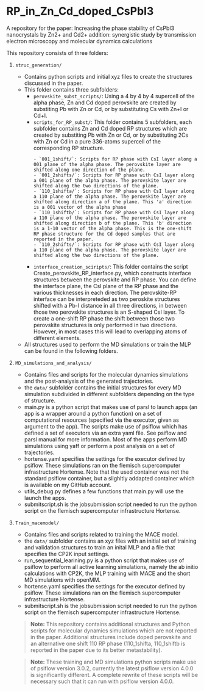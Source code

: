 # RP_in_Zn_Cd_doped_CsPbI3
A repository for the paper: Increasing the phase stability of CsPbI3 nanocrystals by Zn2+ and Cd2+ addition: synergistic study by transmission electron microscopy and molecular dynamics calculations

This repository consists of three folders:

1. `struc_generation/`
    - Contains python scripts and initial xyz files to create the structures discussed in the paper.
    - This folder contains three subfolders:
        - `perovskite_subst_scripts/`: Using a 4 by 4 by 4 supercell of the alpha phase, Zn and Cd doped perovskite are created by substiting Pb with Zn or Cd, or by substituting Cs with Zn+I or Cd+I.
        - `scripts_for_RP_subst/`: This folder contains 5 subfolders, each subfolder contains Zn and Cd doped RP structures which are created by substiting Pb with Zn or Cd, or by substituting 2Cs with Zn or Cd in a pure 336-atoms supercell of the corresponding RP structure.
            ```
            - `001_1shift/`: Scripts for RP phase with CsI layer along a 001 plane of the alpha phase. The perovskite layer are shifted along one direction of the plane.
            - `001_2shifts/`: Scripts for RP phase with CsI layer along a 001 plane of the alpha phase. The perovskite layer are shifted along the two directions of the plane.
            - `110_1shifta/`: Scripts for RP phase with CsI layer along a 110 plane of the alpha phase. The perovskite layer are shifted along direction a of the plane. This 'a' direction is a 001 vector of the alpha phase
            - `110_1shiftb/`: Scripts for RP phase with CsI layer along a 110 plane of the alpha phase. The perovskite layer are shifted along direction b of the plane. This 'b' direction is a 1-10 vector of the alpha phase. This is the one-shift RP phase structure for the Cd doped samples that are reported in the paper.
            - `110_2shifts/`: Scripts for RP phase with CsI layer along a 110 plane of the alpha phase. The perovskite layer are shifted along the two directions of the plane.
            ```
        - `interface_creation_sciripts/`: This folder contains the script Create_perovskite_RP_interface.py, which constructs interface structures between the perovskite and RP phase. You can define the interface plane, the CsI plane of the RP phase and the various thicknesses in each direction. The perovskite-RP interface can be interpreteded as two peroskite structures shifted with a Pb-I distance in all three directions, in between those two perovskite structures is an S-shaped CsI layer. To create a one-shift RP phase the shift between those two perovskite structures is only performed in two directions. However, in most cases this will lead to overlapping atoms of different elements.
    - All structures used to perform the MD simulations or train the MLP can be found in the following folders.

2. `MD_simulations_and_analysis/`
    - Contains files and scripts for the molecular dynamics simulations and the post-analysis of the generated trajectories.
    - the `data/` subfolder contains the initial structures for every MD simulation subdivided in different subfolders depending on the type of structure.
    - main.py is a python script that makes use of parsl to launch apps (an app is a wrapper around a python function) on a set of computational resources (specified via the executor, given as argument to the app). The scripts make use of psiflow which has defined a set of executors via an extra yaml file. See psiflow and parsl manual for more information. Most of the apps perform MD simulations using yaff or perform a post analysis on a set of trajectories.
    - hortense.yaml specifies the settings for the executor defined by psiflow. These simulations ran on the flemisch supercomputer infrastructure Hortense. Note that the used container was not the standard psiflow container, but a slighltly addapted container which is available on my GitHub account.
    - utils_debug.py defines a few functions that main.py will use the launch the apps.
    - submitscript.sh is the jobsubmission script needed to run the python script on the flemisch supercomputer infrastructure Hortense.

3. `Train_macemodel/`
    - Contains files and scripts related to training the MACE model.
    - the `data/` subfolder contains an xyz files with an initial set of training and validation structures to train an inital MLP and a file that specifies the CP2K input settings.
    - run_sequential_learining.py is a python script that makes use of psiflow to perform all active learning simulations, namely the ab initio calculations with CP2K, the MLP training with MACE and the short MD simulations with openMM.
    - hortense.yaml specifies the settings for the executor defined by psiflow. These simulations ran on the flemisch supercomputer infrastructure Hortense.
    - submitscript.sh is the jobsubmission script needed to run the python script on the flemisch supercomputer infrastructure Hortense.

        

    > **Note:** This repository contains additional structures and Python scripts for molecular dynamics simulations which are not reported in the paper. Additional structures include doped perovskite and an alternative one shift 110 RP phase (110_1shifta, 110_1shiftb is reported in the paper due to its better metastability).

    > **Note:** These training and MD simulations python scripts make use of psiflow version 3.0.2, currently the latest psiflow version 4.0.0 is significantly different. A complete rewrite of these scripts will be necessary such that it can run with psiflow version 4.0.0.